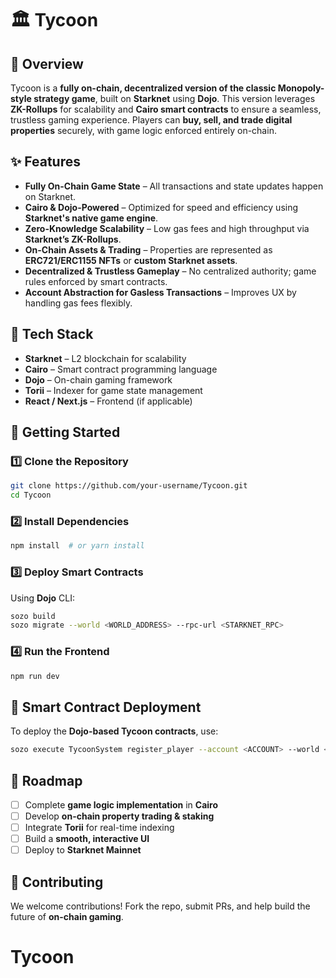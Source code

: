# 🏛️ Tycoon

## 📌 Overview

Tycoon is a **fully on-chain, decentralized version of the classic Monopoly-style strategy game**, built on **Starknet** using **Dojo**. This version leverages **ZK-Rollups** for scalability and **Cairo smart contracts** to ensure a seamless, trustless gaming experience. Players can **buy, sell, and trade digital properties** securely, with game logic enforced entirely on-chain.

## ✨ Features

* **Fully On-Chain Game State** – All transactions and state updates happen on Starknet.
* **Cairo & Dojo-Powered** – Optimized for speed and efficiency using **Starknet's native game engine**.
* **Zero-Knowledge Scalability** – Low gas fees and high throughput via **Starknet’s ZK-Rollups**.
* **On-Chain Assets & Trading** – Properties are represented as **ERC721/ERC1155 NFTs** or **custom Starknet assets**.
* **Decentralized & Trustless Gameplay** – No centralized authority; game rules enforced by smart contracts.
* **Account Abstraction for Gasless Transactions** – Improves UX by handling gas fees flexibly.

## 🔧 Tech Stack

* **Starknet** – L2 blockchain for scalability
* **Cairo** – Smart contract programming language
* **Dojo** – On-chain gaming framework
* **Torii** – Indexer for game state management
* **React / Next.js** – Frontend (if applicable)

## 🚀 Getting Started

### 1️⃣ Clone the Repository

```bash
git clone https://github.com/your-username/Tycoon.git
cd Tycoon
```

### 2️⃣ Install Dependencies

```bash
npm install  # or yarn install
```

### 3️⃣ Deploy Smart Contracts

Using **Dojo** CLI:

```bash
sozo build
sozo migrate --world <WORLD_ADDRESS> --rpc-url <STARKNET_RPC>
```

### 4️⃣ Run the Frontend

```bash
npm run dev
```

## 📜 Smart Contract Deployment

To deploy the **Dojo-based Tycoon contracts**, use:

```bash
sozo execute TycoonSystem register_player --account <ACCOUNT> --world <WORLD_ADDRESS>
```

## 📅 Roadmap

* [ ] Complete **game logic implementation** in **Cairo**
* [ ] Develop **on-chain property trading & staking**
* [ ] Integrate **Torii** for real-time indexing
* [ ] Build a **smooth, interactive UI**
* [ ] Deploy to **Starknet Mainnet**

## 🤝 Contributing

We welcome contributions! Fork the repo, submit PRs, and help build the future of **on-chain gaming**.

# Tycoon
